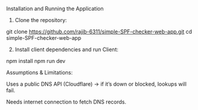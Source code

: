 Installation and Running the Application


1. Clone the repository:


git clone https://github.com/rajib-6311/simple-SPF-checker-web-app.git
cd simple-SPF-checker-web-app


2. Install client dependencies and run Client:



npm install
npm run dev



Assumptions & Limitations:


Uses a public DNS API (Cloudflare) → if it’s down or blocked, lookups will fail.


Needs internet connection to fetch DNS records.
